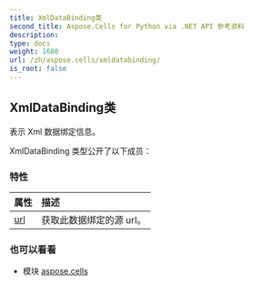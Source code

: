 ```yaml
---
title: XmlDataBinding类
second_title: Aspose.Cells for Python via .NET API 参考资料
description:
type: docs
weight: 1680
url: /zh/aspose.cells/xmldatabinding/
is_root: false
---
```

## XmlDataBinding类
表示 Xml 数据绑定信息。



XmlDataBinding 类型公开了以下成员：

### 特性
|属性|描述|
| :- | :- |
| [url](/cells/python-net/zh/aspose.cells/xmldatabinding/url) |获取此数据绑定的源 url。|



### 也可以看看
* 模块 [aspose.cells](..)

